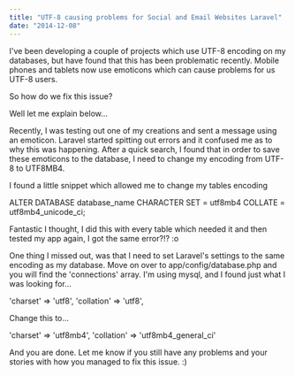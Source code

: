 ```yaml
---
title: "UTF-8 causing problems for Social and Email Websites Laravel"
date: "2014-12-08"
---
```


I've been developing a couple of projects which use UTF-8 encoding on my databases, but have found that this has been problematic recently. Mobile phones and tablets now use emoticons which can cause problems for us UTF-8 users.

So how do we fix this issue?

Well let me explain below...

Recently, I was testing out one of my creations and sent a message using an emoticon. Laravel started spitting out errors and it confused me as to why this was happening. After a quick search, I found that in order to save these emoticons to the database, I need to change my encoding from UTF-8 to UTF8MB4.

I found a little snippet which allowed me to change my tables encoding

ALTER DATABASE database_name CHARACTER SET = utf8mb4 COLLATE = utf8mb4_unicode_ci;

Fantastic I thought, I did this with every table which needed it and then tested my app again, I got the same error?!? :o

One thing I missed out, was that I need to set Laravel's settings to the same encoding as my database. Move on over to app/config/database.php and you will find the 'connections' array. I'm using mysql, and I found just what I was looking for...

'charset' => 'utf8', 'collation' => 'utf8',

Change this to...

'charset' => 'utf8mb4', 'collation' => 'utf8mb4_general_ci'

And you are done. Let me know if you still have any problems and your stories with how you managed to fix this issue. :)
